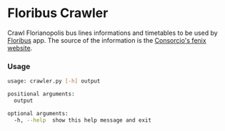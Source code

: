 # Floribus Crawler
Crawl  Florianopolis bus lines informations and timetables to be used by [Floribus](https://github.com/murilloflores/floribus) app.
The source of the information is the [Consorcio's fenix website](consorciofenix.com.br).

### Usage 
```bash
usage: crawler.py [-h] output

positional arguments:
  output

optional arguments:
  -h, --help  show this help message and exit
```
